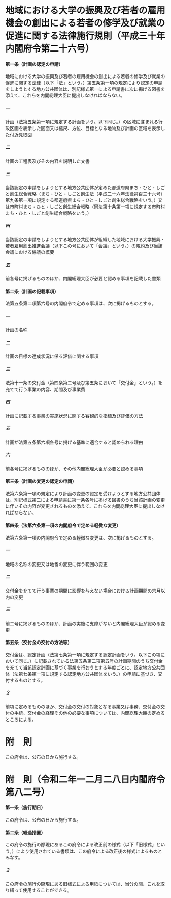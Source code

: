 # 地域における大学の振興及び若者の雇用機会の創出による若者の修学及び就業の促進に関する法律施行規則（平成三十年内閣府令第二十六号）
#### 第一条（計画の認定の申請）
地域における大学の振興及び若者の雇用機会の創出による若者の修学及び就業の促進に関する法律（以下「法」という。）第五条第一項の規定により認定の申請をしようとする地方公共団体は、別記様式第一による申請書に次に掲げる図書を添えて、これらを内閣総理大臣に提出しなければならない。
##### 一
計画（法第五条第一項に規定する計画をいう。以下同じ。）の区域に含まれる行政区画を表示した図面又は縮尺、方位、目標となる地物及び計画の区域を表示した付近見取図
##### 二
計画の工程表及びその内容を説明した文書
##### 三
当該認定の申請をしようとする地方公共団体が定めた都道府県まち・ひと・しごと創生総合戦略（まち・ひと・しごと創生法（平成二十六年法律第百三十六号）第九条第一項に規定する都道府県まち・ひと・しごと創生総合戦略をいう。）又は市町村まち・ひと・しごと創生総合戦略（同法第十条第一項に規定する市町村まち・ひと・しごと創生総合戦略をいう。）
##### 四
当該認定の申請をしようとする地方公共団体が組織した地域における大学振興・若者雇用創出推進会議（以下この号において「会議」という。）の規約及び当該会議における協議の概要
##### 五
前各号に掲げるもののほか、内閣総理大臣が必要と認める事項を記載した書類
#### 第二条（計画の記載事項）
法第五条第二項第六号の内閣府令で定める事項は、次に掲げるものとする。
##### 一
計画の名称
##### 二
計画の目標の達成状況に係る評価に関する事項
##### 三
法第十一条の交付金（第四条第二号及び第五条において「交付金」という。）を充てて行う事業の内容、期間及び事業費
##### 四
計画に記載する事業の実施状況に関する客観的な指標及び評価の方法
##### 五
計画が法第五条第六項各号に掲げる基準に適合すると認められる理由
##### 六
前各号に掲げるもののほか、その他内閣総理大臣が必要と認める事項
#### 第三条（計画の変更の認定の申請）
法第六条第一項の規定により計画の変更の認定を受けようとする地方公共団体は、別記様式第二による申請書に第一条各号に掲げる図書のうち当該計画の変更に伴いその内容が変更されるものを添えて、これらを内閣総理大臣に提出しなければならない。
#### 第四条（法第六条第一項の内閣府令で定める軽微な変更）
法第六条第一項の内閣府令で定める軽微な変更は、次に掲げるものとする。
##### 一
地域の名称の変更又は地番の変更に伴う範囲の変更
##### 二
交付金を充てて行う事業の期間に影響を与えない場合における計画期間の六月以内の変更
##### 三
前二号に掲げるもののほか、計画の実施に支障がないと内閣総理大臣が認める変更
#### 第五条（交付金の交付の方法等）
交付金は、認定計画（法第七条第一項に規定する認定計画をいう。以下この項において同じ。）に記載されている法第五条第二項第五号の計画期間のうち交付金を充てて当該認定計画に基づく事業を行おうとする年度ごとに、認定地方公共団体（法第七条第一項に規定する認定地方公共団体をいう。）の申請に基づき、交付するものとする。
##### ２
前項に定めるもののほか、交付金の交付の対象となる事業又は事務、交付金の交付の手続、交付金の経理その他の必要な事項については、内閣総理大臣の定めるところによる。
# 附　則
この府令は、公布の日から施行する。
# 附　則（令和二年一二月二八日内閣府令第八二号）
#### 第一条（施行期日）
この府令は、公布の日から施行する。
#### 第二条（経過措置）
この府令の施行の際現にあるこの府令による改正前の様式（以下「旧様式」という。）により使用されている書類は、この府令による改正後の様式によるものとみなす。
##### ２
この府令の施行の際現にある旧様式による用紙については、当分の間、これを取り繕って使用することができる。
